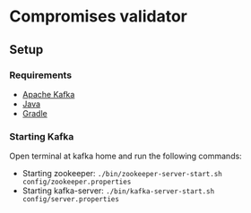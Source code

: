 # Compromises validator

## Setup

### Requirements

- [Apache Kafka](https://kafka.apache.org/downloads)
- [Java](https://www.oracle.com/technetwork/java/javase/downloads/jdk8-downloads-2133151.html)
- [Gradle](https://gradle.org/)

### Starting Kafka

Open terminal at kafka home and run the following commands:

 - Starting zookeeper: `./bin/zookeeper-server-start.sh config/zookeeper.properties`
 - Starting kafka-server: `./bin/kafka-server-start.sh config/server.properties`
 
